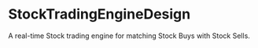 # StockTradingEngineDesign
A real-time Stock trading engine for matching Stock Buys with Stock Sells.
